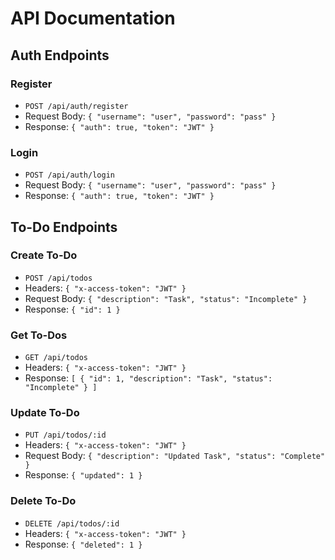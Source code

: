 # API Documentation

## Auth Endpoints

### Register
- `POST /api/auth/register`
- Request Body: `{ "username": "user", "password": "pass" }`
- Response: `{ "auth": true, "token": "JWT" }`

### Login
- `POST /api/auth/login`
- Request Body: `{ "username": "user", "password": "pass" }`
- Response: `{ "auth": true, "token": "JWT" }`

## To-Do Endpoints

### Create To-Do
- `POST /api/todos`
- Headers: `{ "x-access-token": "JWT" }`
- Request Body: `{ "description": "Task", "status": "Incomplete" }`
- Response: `{ "id": 1 }`

### Get To-Dos
- `GET /api/todos`
- Headers: `{ "x-access-token": "JWT" }`
- Response: `[ { "id": 1, "description": "Task", "status": "Incomplete" } ]`

### Update To-Do
- `PUT /api/todos/:id`
- Headers: `{ "x-access-token": "JWT" }`
- Request Body: `{ "description": "Updated Task", "status": "Complete" }`
- Response: `{ "updated": 1 }`

### Delete To-Do
- `DELETE /api/todos/:id`
- Headers: `{ "x-access-token": "JWT" }`
- Response: `{ "deleted": 1 }`

